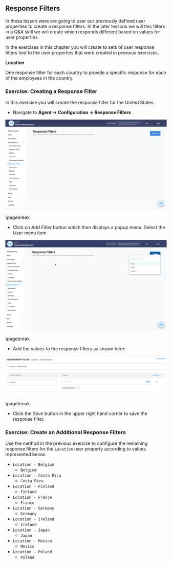 ## Response Filters

In these lesson were are going to user our previously defined user properties
to create a response filters. In the later lessons we will this filters in
a Q&A skill we will create which responds different based on values for
user properties.

In the exercises in this chapter you will create to sets of user response filters tied to the user properties
that were created in previous exercises.

**Location**

One response filter for each country to provide a specific response for each of the employees in the country.

### Exercise: Creating a Response Filter

In this exercise you will create the response filter for the United States.

- Navigate to **Agent -> Configuration -> Response Filters**

![Response Filter configuration](contents/hr-agent/images/response-filter-builder.png)

\pagebreak

- Click on _Add Filter_ button which then displays a popup menu. Select the _User_ menu item

![Create Response Filter dialog](contents/hr-agent/images/response-filter-dialog.png)

\pagebreak

- Add the values to the response filters as shown here:

![Response Filter values](contents/hr-agent/images/response-filter-usa-values.png)

\pagebreak

- Click the _Save_ button in the upper right hand corner to save the response filter.

### Exercise: Create an Additional Response Filters

Use the method in the previous exercise to configure the remaining response filters for the `Location` user property
according to values represented below.

* `Location - Belgium`
    - `Belgium`
* `Location - Costa Rica`
    - `Costa Rica`
* `Location - Finland`
    - `Finland`
* `Location - France`
    - `France`
* `Location - Germany`
    - `Germany`
* `Location - Ireland`
    - `Ireland`
* `Location - Japan`
    - `Japan`
* `Location - Mexico`
    - `Mexico`
* `Location - Poland`
    - `Poland`


